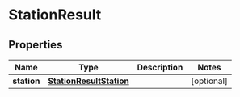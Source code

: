 
# StationResult

## Properties
Name | Type | Description | Notes
------------ | ------------- | ------------- | -------------
**station** | [**StationResultStation**](StationResultStation.md) |  |  [optional]



